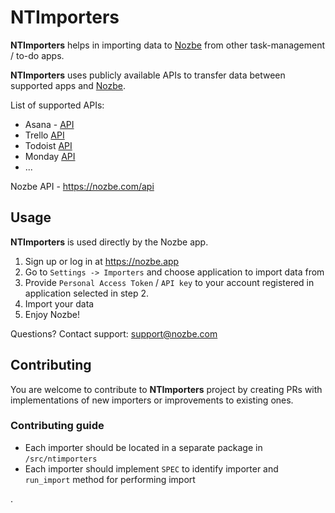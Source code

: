 # NTImporters

**NTImporters** helps in importing data to [Nozbe](https://nozbe.app) from other task-management / to-do apps.

**NTImporters** uses publicly available APIs to transfer data between supported apps and [Nozbe](https://nozbe.app).

List of supported APIs:

- Asana - [API](https://developers.asana.com/docs/asana)
- Trello [API](https://developer.atlassian.com/cloud/trello/rest/api-group-actions/)
- Todoist [API](https://developer.todoist.com/rest/v1/#overview)
- Monday [API](https://developer.todoist.com/rest/v1/#overview)
- ...

Nozbe API - https://nozbe.com/api

## Usage

**NTImporters** is used directly by the Nozbe app.

1. Sign up or log in at https://nozbe.app
2. Go to `Settings -> Importers` and choose application to import data from
3. Provide `Personal Access Token` / `API key` to your account registered in application selected in step 2.
4. Import your data
5. Enjoy Nozbe!

Questions? Contact support: support@nozbe.com

## Contributing

You are welcome to contribute to **NTImporters** project by creating PRs with implementations of new importers or improvements to existing ones.

### Contributing guide

- Each importer should be located in a separate package in `/src/ntimporters`
- Each importer should implement `SPEC` to identify importer and `run_import` method for performing import


.
